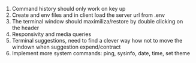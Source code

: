 1. Command history should only work on key up
2. Create and env files and in client load the server url from .env
3. The terminal window should maximiliza/restore by double clicking on the header
4. Responsivity and media queries
5. Terminal suggestions, need to find a clever way how not to move the windown when suggestion expend/contract
6. Implement more system commands: ping, sysinfo, date, time, set theme